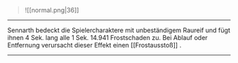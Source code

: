 > ![[normal.png|36]]

***

Sennarth bedeckt die Spielercharaktere mit unbeständigem Raureif und fügt ihnen 4 Sek. lang alle 1 Sek. 14.941 Frostschaden zu. Bei Ablauf oder Entfernung verursacht dieser Effekt einen [[Frostausstoß]] .


***